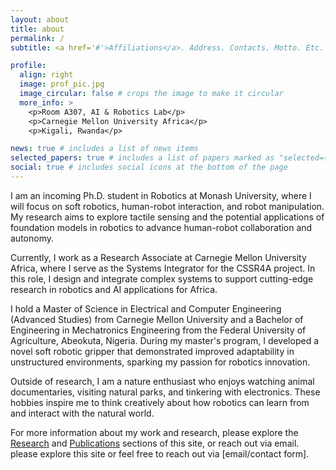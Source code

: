 ```yaml
---
layout: about
title: about
permalink: /
subtitle: <a href='#'>Affiliations</a>. Address. Contacts. Motto. Etc.

profile:
  align: right
  image: prof_pic.jpg
  image_circular: false # crops the image to make it circular
  more_info: >
    <p>Room A307, AI & Robotics Lab</p>
    <p>Carnegie Mellon University Africa</p>
    <p>Kigali, Rwanda</p>

news: true # includes a list of news items
selected_papers: true # includes a list of papers marked as "selected={true}"
social: true # includes social icons at the bottom of the page
---
```

<!-- 
# Write your biography here. Tell the world about yourself. Link to your favorite [subreddit](http://reddit.com). You can put a picture in, too. The code is already in, just name your picture `prof_pic.jpg` and put it in the `img/` folder.

# Put your address / P.O. box / other info right below your picture. You can also disable any of these elements by editing `profile` property of the YAML header of your `_pages/about.md`. Edit `_bibliography/papers.bib` and Jekyll will render your [publications page](/al-folio/publications/) automatically.

# Link to your social media connections, too. This theme is set up to use [Font Awesome icons](https://fontawesome.com/) and [Academicons](https://jpswalsh.github.io/academicons/), like the ones below. Add your Facebook, Twitter, LinkedIn, Google Scholar, or just disable all of them. 

# I am a Research Associate in Robotics at Carnegie Mellon University Africa, with a research focus on Human Robot Interaction and Soft Robotics, I am passionate about developing robots which can interact with humans in a culturally-competent manner.

# I holds a Bachelor of Engineering Degree in Mechattronics Engineering from Federal University of Agriculture, Abeokuta, Nigeria and a Master of Science - Advanced Studies in Electrical and Computer Engineering from Carnegie Mellon University. [Optional: Add a sentence about awards, fellowships, or notable achievements.]

# Outside of research, I am an avid video gamer, and enjoy exploring the intersection of technology and human life.

# For more information about my work, please explore the [Research] and [Publications] sections of this site, or reach out via email. -->
I am an incoming Ph.D. student in Robotics at Monash University, where I will focus on soft robotics, human-robot interaction, and robot manipulation. My research aims to explore tactile sensing and the potential applications of foundation models in robotics to advance human-robot collaboration and autonomy.

Currently, I work as a Research Associate at Carnegie Mellon University Africa, where I serve as the Systems Integrator for the CSSR4A project. In this role, I design and integrate complex systems to support cutting-edge research in robotics and AI applications for Africa.

I hold a Master of Science in Electrical and Computer Engineering (Advanced Studies) from Carnegie Mellon University and a Bachelor of Engineering in Mechatronics Engineering from the Federal University of Agriculture, Abeokuta, Nigeria. During my master's program, I developed a novel soft robotic gripper that demonstrated improved adaptability in unstructured environments, sparking my passion for robotics innovation.

Outside of research, I am a nature enthusiast who enjoys watching animal documentaries, visiting natural parks, and tinkering with electronics. These hobbies inspire me to think creatively about how robotics can learn from and interact with the natural world.

For more information about my work and research, please explore the [Research](/projects/) and [Publications](/publications/) sections of this site, or reach out via email.
please explore this site or feel free to reach out via [email/contact form].